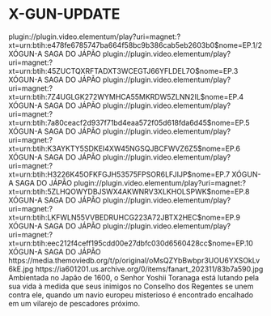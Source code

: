 # X-GUN-UPDATE


<item>
<title>[COLOR silver][B] XÓGUN- A SAGA DO JÁPÃO 1º TEMPORADA [/COLOR][/B][COLOR yellow]  FULL HD  [B][/COLOR][/B]</title>
<link>plugin://plugin.video.elementum/play?uri=magnet:?xt=urn:btih:e478fe6785747ba664f58bc9b386cab5eb2603b0$nome=EP.1/2 XÓGUN-A SAGA DO JÁPÃO</link>
<link>plugin://plugin.video.elementum/play?uri=magnet:?xt=urn:btih:45ZUCTQXRFTADXT3WCEGTJ66YFLDEL7O$nome=EP.3 XÓGUN-A SAGA DO JÁPÃO</link>
<link>plugin://plugin.video.elementum/play?uri=magnet:?xt=urn:btih:7Z4UGLGK272WYMHCA55MKRDW5ZLNN2IL$nome=EP.4 XÓGUN-A SAGA DO JÁPÃO</link>
<link>plugin://plugin.video.elementum/play?uri=magnet:?xt=urn:btih:7a80ceacf2d937f71bd4eaa572f05d618fda6d45$nome=EP.5 XÓGUN-A SAGA DO JÁPÃO</link>
<link>plugin://plugin.video.elementum/play?uri=magnet:?xt=urn:btih:K3AYKTY5SDKEI4XW45NGSQJBCFWVZ6Z5$nome=EP.6 XÓGUN-A SAGA DO JÁPÃO</link>
<link>plugin://plugin.video.elementum/play?uri=magnet:?xt=urn:btih:H3226K45OFKFGJH53575FPSOR6LFJIJP$nome=EP.7 XÓGUN-A SAGA DO JÁPÃO</link>
<link>plugin://plugin.video.elementum/play?uri=magnet:?xt=urn:btih:5ZLHQOWYDBJSWX4AKWNRV3XLKHOLSPWK$nome=EP.8 XÓGUN-A SAGA DO JÁPÃO</link>
<link>plugin://plugin.video.elementum/play?uri=magnet:?xt=urn:btih:LKFWLN55VVBEDRUHCG223A72JBTX2HEC$nome=EP.9 XÓGUN-A SAGA DO JÁPÃO</link>
<link>plugin://plugin.video.elementum/play?uri=magnet:?xt=urn:btih:eec212f4ceff195cdd00e27dbfc030d6560428cc$nome=EP.10 XÓGUN-A SAGA DO JÁPÃO</link>
<thumbnail>https://media.themoviedb.org/t/p/original/oMsQZYbBwbpr3UOU6YXSOkLv6kE.jpg</thumbnail>
<fanart>https://ia601201.us.archive.org/0/items/fanart_202311/83b7a590.jpg</fanart>
<info>Ambientada no Japão de 1600, o Senhor Yoshii Toranaga está lutando pela sua vida à medida que seus inimigos no Conselho dos Regentes se unem contra ele, quando um navio europeu misterioso é encontrado encalhado em um vilarejo de pescadores próximo.</info>
</item>
